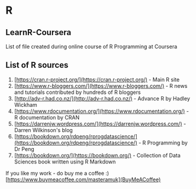 # R

## LearnR-Coursera
List of file created during online course of R Programming at Coursera

## List of R sources
1. [https://cran.r-project.org/](https://cran.r-project.org/) - Main R site
2. [https://www.r-bloggers.com/](https://www.r-bloggers.com/) - R news and tutorials contributed by hundreds of R bloggers
3. [http://adv-r.had.co.nz/](http://adv-r.had.co.nz/) - Advance R by Hadley Wickham
4. [https://www.rdocumentation.org/](https://www.rdocumentation.org/) - R documentation by CRAN
5. [https://darrenjw.wordpress.com/](https://darrenjw.wordpress.com/) - Darren Wilkinson's blog
6. [https://bookdown.org/rdpeng/rprogdatascience/](https://bookdown.org/rdpeng/rprogdatascience/) - R Programming by Dr Peng
7. [https://bookdown.org/](https://bookdown.org/) - Collection of Data Sciences book written using R Markdown

If you like my work - do buy me a coffee :)
[https://www.buymeacoffee.com/masteramuk](BuyMeACoffee)

